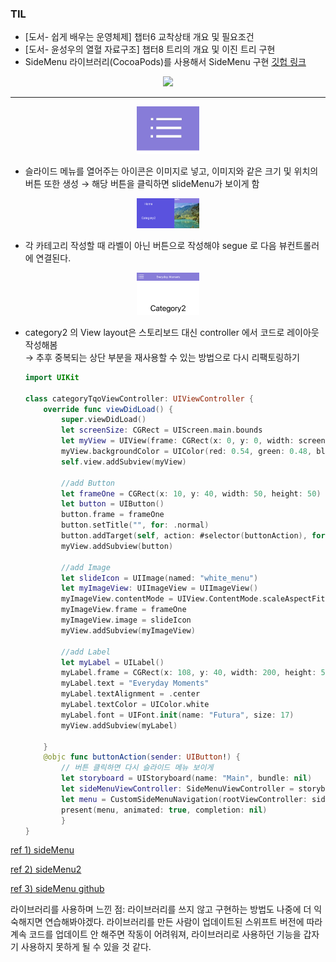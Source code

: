### TIL
- [도서- 쉽게 배우는 운영체제] 챕터6 교착상태 개요 및 필요조건
- [도서- 윤성우의 열혈 자료구조] 챕터8 트리의 개요 및 이진 트리 구현
- SideMenu 라이브러리(CocoaPods)를 사용해서 SideMenu 구현 [깃헙 링크](https://github.com/osandra/IOS_Practice/commit/1af2aabd46bc5a3c8281371dead132b5c3fdb29a)

<div align="center">
<img src="../../images/20210130/menuPractice.gif" height="300"/>
</div>

---
<div align="center">
<img src="../../images/20210130/1.png" width="100"/>
</div>

- 슬라이드 메뉴를 열어주는 아이콘은 이미지로 넣고, 이미지와 같은 크기 및 위치의 버튼 또한 생성 → 해당 버튼을 클릭하면 slideMenu가 보이게 함

<div align="center">
<img src="../../images/20210130/2.png" width="100"/>
</div>

- 각 카테고리 작성할 때 라벨이 아닌 버튼으로 작성해야 segue 로 다음 뷰컨트롤러에 연결된다. <br>

<div align="center">
<img src="../../images/20210130/3.png" width="100"/>
</div>

- category2 의 View layout은 스토리보드 대신 controller 에서 코드로 레이아웃 작성해봄 <br>
→ 추후 중복되는 상단 부분을 재사용할 수 있는 방법으로 다시 리팩토링하기

    ```swift
    import UIKit

    class categoryTqoViewController: UIViewController {
        override func viewDidLoad() {
            super.viewDidLoad()
            let screenSize: CGRect = UIScreen.main.bounds
            let myView = UIView(frame: CGRect(x: 0, y: 0, width: screenSize.width, height: 90))
            myView.backgroundColor = UIColor(red: 0.54, green: 0.48, blue: 0.87, alpha: 1.00)
            self.view.addSubview(myView)
            
            //add Button
            let frameOne = CGRect(x: 10, y: 40, width: 50, height: 50)
            let button = UIButton()
            button.frame = frameOne
            button.setTitle("", for: .normal)
            button.addTarget(self, action: #selector(buttonAction), for: .touchUpInside)
            myView.addSubview(button)

            //add Image
            let slideIcon = UIImage(named: "white_menu")
            let myImageView: UIImageView = UIImageView()
            myImageView.contentMode = UIView.ContentMode.scaleAspectFit
            myImageView.frame = frameOne
            myImageView.image = slideIcon
            myView.addSubview(myImageView)

            //add Label
            let myLabel = UILabel()
            myLabel.frame = CGRect(x: 108, y: 40, width: 200, height: 50)
            myLabel.text = "Everyday Moments"
            myLabel.textAlignment = .center
            myLabel.textColor = UIColor.white
            myLabel.font = UIFont.init(name: "Futura", size: 17)
            myView.addSubview(myLabel)
        
        }
        @objc func buttonAction(sender: UIButton!) {
            // 버튼 클릭하면 다시 슬라이드 메뉴 보이게 
            let storyboard = UIStoryboard(name: "Main", bundle: nil)
            let sideMenuViewController: SideMenuViewController = storyboard.instantiateViewController(withIdentifier: "SideMenuViewController") as! SideMenuViewController
            let menu = CustomSideMenuNavigation(rootViewController: sideMenuViewController)
            present(menu, animated: true, completion: nil)     
            }
    }
    ```

[ref 1) sideMenu](https://gonslab.tistory.com/10)

[ref 2) sideMenu2](https://medium.com/cleansoftware/how-to-implement-a-side-menu-step-by-step-in-swift-5-bff998991ac0)

[ref 3) sideMenu github](https://github.com/jonkykong/SideMenu)

라이브러리를 사용하며 느낀 점: 라이브러리를 쓰지 않고 구현하는 방법도 나중에 더 익숙해지면 연습해봐야겠다. 라이브러리를 만든 사람이 업데이트된 스위프트 버전에 따라 계속 코드를 업데이트 안 해주면 작동이 어려워져, 라이브러리로 사용하던 기능을 갑자기 사용하지 못하게 될 수 있을 것 같다.